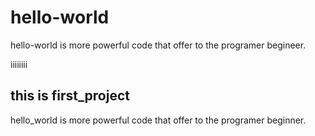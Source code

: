 # hello-world
hello-world is more powerful code that offer to the programer begineer.

iiiiiiii
## this is first_project
hello_world is more powerful code that offer to the programer beginner.
